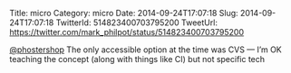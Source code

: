Title: micro
Category: micro
Date: 2014-09-24T17:07:18
Slug: 2014-09-24T17:07:18
TwitterId: 514823400703795200
TweetUrl: https://twitter.com/mark_philpot/status/514823400703795200

[@phostershop](https://twitter.com/phostershop) The only accessible option at the time was CVS — I’m OK teaching the concept (along with things like CI) but not specific tech